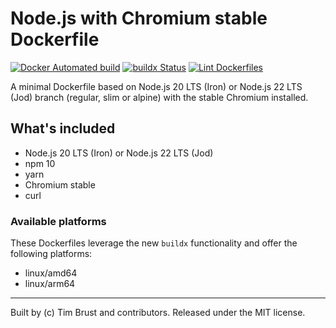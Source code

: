 # Node.js with Chromium stable Dockerfile

[![Docker Automated build](https://img.shields.io/docker/automated/timbru31/node-chrome.svg)](https://hub.docker.com/r/timbru31/node-chrome/)
[![buildx Status](https://github.com/timbru31/docker-node-chrome/workflows/buildx/badge.svg)](https://github.com/timbru31/docker-node-chrome/actions?query=workflow%3Abuildx)
[![Lint Dockerfiles](https://github.com/timbru31/docker-node-chrome/workflows/Lint%20Dockerfiles/badge.svg)](https://github.com/timbru31/docker-node-chrome/actions?query=workflow%3A%22Lint+Dockerfiles%22)

A minimal Dockerfile based on Node.js 20 LTS (Iron) or Node.js 22 LTS (Jod) branch (regular, slim or alpine) with the stable Chromium installed.

## What's included

- Node.js 20 LTS (Iron) or Node.js 22 LTS (Jod)
- npm 10
- yarn
- Chromium stable
- curl

### Available platforms

These Dockerfiles leverage the new `buildx` functionality and offer the following platforms:

- linux/amd64
- linux/arm64

---

Built by (c) Tim Brust and contributors. Released under the MIT license.
